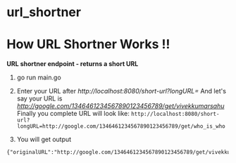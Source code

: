 # url_shortner

# How URL Shortner Works !!
**URL shortner endpoint - returns a short URL**
1) go run main.go

2)  
    Enter your URL after *http://localhost:8080/short-url?longURL=*
    And let's say your URL is *http://google.com/1346461234567890123456789/get/vivekkumarsahu*
    Finally you complete URL will look like:
```http://localhost:8080/short-url?longURL=http://google.com/1346461234567890123456789/get/who_is_who```

3) You will get output
```
{"originalURL":"http://google.com/1346461234567890123456789/get/vivekkumarsahu","shortURL":"http://localhost:8080/RpP^goh8"}
```
